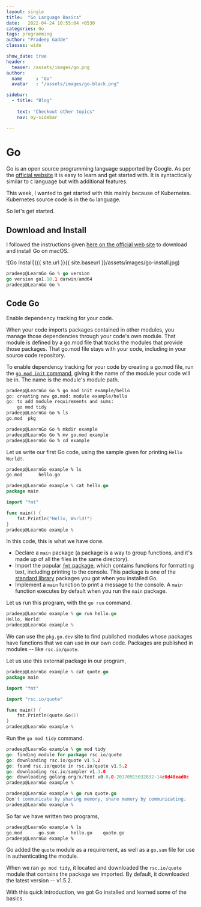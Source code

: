 ```yaml
---
layout: single
title:  "Go Language Basics"
date:   2022-04-24 10:55:04 +0530
categories: Go
tags: programming
author: "Pradeep Gadde"
classes: wide

show_date: true
header:
  teaser: /assets/images/go.png
author:
  name     : "Go"
  avatar   : "/assets/images/go-black.png"

sidebar:
  - title: "Blog"
   
    text: "Checkout other topics"
    nav: my-sidebar

---
```

# Go

Go is an open source programming language supported by Google. As per the [official website](https://go.dev) it is easy to learn and get started with. It is syntactically similar to `C` language but with additional features.

This week, I wanted to get started with this mainly because of Kubernetes. Kubernetes source code is in the `Go` language.

So let's get started.

## Download and Install

I followed the instructions given [here on the official web site](https://go.dev/doc/install) to download and install Go on macOS.

![Go Install]({{ site.url }}{{ site.baseurl }}/assets/images/go-install.jpg)

```go
pradeep@LearnGo Go % go version
go version go1.18.1 darwin/amd64
pradeep@LearnGo Go % 
```

## Code Go

Enable dependency tracking for your code.

When your code imports packages contained in other modules, you manage those dependencies through your code's own module. That module is defined by a go.mod file that tracks the modules that provide those packages. That go.mod file stays with your code, including in your source code repository.

To enable dependency tracking for your code by creating a go.mod file, run the [`go mod init` command](https://go.dev/ref/mod#go-mod-init), giving it the name of the module your code will be in. The name is the module's module path.

```sh
pradeep@LearnGo Go % go mod init example/hello
go: creating new go.mod: module example/hello
go: to add module requirements and sums:
	go mod tidy
pradeep@LearnGo Go % ls
go.mod	pkg
```

```sh
pradeep@LearnGo Go % mkdir example
pradeep@LearnGo Go % mv go.mod example
pradeep@LearnGo Go % cd example
```

Let us write our first Go code, using the sample given for printing `Hello World!`.
```sh
pradeep@LearnGo example % ls
go.mod		hello.go
```

```go
pradeep@LearnGo example % cat hello.go 
package main

import "fmt"

func main() { 
    fmt.Println("Hello, World!")
}
pradeep@LearnGo example % 
```
In this code, this is what we have done.

- Declare a `main` package (a package is a way to group functions, and it's made up of all the files in the same directory).
- Import the popular [`fmt` package](https://pkg.go.dev/fmt/), which contains functions for formatting text, including printing to the console. This package is one of the [standard library](https://pkg.go.dev/std) packages you got when you installed Go.
- Implement a `main` function to print a message to the console. A `main` function executes by default when you run the `main` package.

Let us run this program, with the `go run` command.
```go
pradeep@LearnGo example % go run hello.go 
Hello, World!
pradeep@LearnGo example % 
```



We can use the `pkg.go.dev` site to find published modules whose packages have functions that we can use in our own code. Packages are published in modules -- like `rsc.io/quote`.

Let us use this external package in our program,

```go
pradeep@LearnGo example % cat quote.go 
package main

import "fmt"

import "rsc.io/quote"

func main() {
    fmt.Println(quote.Go())
}
pradeep@LearnGo example % 
```



Run the `go mod tidy` command.

```go
pradeep@LearnGo example % go mod tidy
go: finding module for package rsc.io/quote
go: downloading rsc.io/quote v1.5.2
go: found rsc.io/quote in rsc.io/quote v1.5.2
go: downloading rsc.io/sampler v1.3.0
go: downloading golang.org/x/text v0.0.0-20170915032832-14c0d48ead0c
pradeep@LearnGo example %
```

```go
pradeep@LearnGo example % go run quote.go 
Don't communicate by sharing memory, share memory by communicating.
pradeep@LearnGo example % 
```



So far we have written two programs,

```sh
pradeep@LearnGo example % ls
go.mod		go.sum		hello.go	quote.go
pradeep@LearnGo example % 
```

Go added the `quote` module as a requirement, as well as a `go.sum` file for use in authenticating the module. 

When we ran `go mod tidy`, it located and downloaded the `rsc.io/quote` module that contains the package we imported. By default, it downloaded the latest version -- v1.5.2.



With this quick introduction, we got Go installed and learned some of the basics. 
